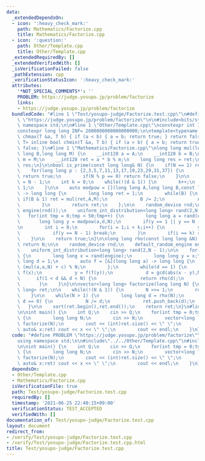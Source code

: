 ```yaml
---
data:
  _extendedDependsOn:
  - icon: ':heavy_check_mark:'
    path: Mathematics/Factorize.cpp
    title: Mathematics/Factorize.cpp
  - icon: ':question:'
    path: Other/Template.cpp
    title: Other/Template.cpp
  _extendedRequiredBy: []
  _extendedVerifiedWith: []
  _isVerificationFailed: false
  _pathExtension: cpp
  _verificationStatusIcon: ':heavy_check_mark:'
  attributes:
    '*NOT_SPECIAL_COMMENTS*': ''
    PROBLEM: https://judge.yosupo.jp/problem/factorize
    links:
    - https://judge.yosupo.jp/problem/factorize
  bundledCode: "#line 1 \"Test/yosupo-judge/Factorize.test.cpp\"\n#define PROBLEM\
    \ \"https://judge.yosupo.jp/problem/factorize\"\n\n#include<bits/stdc++.h>\nusing\
    \ namespace std;\n\n#line 1 \"Other/Template.cpp\"\nconstexpr int Inf = 2000000030;\n\
    constexpr long long INF= 2000000000000000000;\n\ntemplate<typename T> inline bool\
    \ chmax(T &a, T b) { if (a < b) { a = b; return true; } return false; }\ntemplate<typename\
    \ T> inline bool chmin(T &a, T b) { if (a > b) { a = b; return true; } return\
    \ false; }\n#line 1 \"Mathematics/Factorize.cpp\"\nlong long mul(long long  A,long\
    \ long B,long long M) {\n    __int128 a = A;\n    __int128 b = B;\n    __int128\
    \ m = M;\n    __int128 ret = a * b % m;\n    long long res = ret;\n    return\
    \ res;\n}\n\nbool is_prime(const long long& N) {\n    if(N == 1) return false;\n\
    \    for(long long p : {2,3,5,7,11,13,17,19,23,29,31,37}) {\n        if(N == p)\
    \ return true;\n        if(N % p == 0) return false;\n    }\n\n    long long d\
    \ = N - 1;\n    int k = 0;\n    while(!(d & 1)) {\n        k++;\n        d >>=\
    \ 1;\n    }\n\n    auto modpow = [](long long A,long long B,const long long& M)\
    \ -> long long {\n        long long ret = 1;\n        while(B) {\n           \
    \ if(B & 1) ret = mul(ret,A,M);\n            B /= 2;\n            A = mul(A,A,M);\n\
    \        }\n        return ret;\n    };\n\n    random_device rnd;\n    default_random_engine\
    \ engine(rnd());\n    uniform_int_distribution<long long> rand(2,N - 1);\n\n \
    \   for(int tmp = 0;tmp < 50;tmp++) {\n        long long a = rand(engine);\n \
    \       long long y = modpow(a,d,N);\n        if(y == 1 || y == N - 1) continue;\n\
    \n        int i = 0;\n        for(i = 1;i < k;i++) {\n            y = mul(y,y,N);\n\
    \            if(y == N - 1) break;\n        }\n        if(i == k) return false;\n\
    \    }\n\n    return true;\n}\n\nlong long rho(const long long &N) {\n    if(is_prime(N))\
    \ return N;\n\n    random_device rnd;\n    default_random_engine engine(rnd());\n\
    \    uniform_int_distribution<long long> rand(2,N - 1);\n\n    for(int c = 1;;++c)\
    \ {\n        long long x = rand(engine);\n        long long y = x;\n        long\
    \ long d = 1;\n        auto f = [&](long long a) -> long long {\n            return\
    \ (mul(a,a,N) + c) % N;\n        };\n        while(d == 1) {\n            x =\
    \ f(x);\n            y = f(f(y));\n            d = gcd(abs(x - y),N);\n      \
    \      if(1 < d && d < N) {\n                return rho(d);\n            }\n \
    \       }\n    }\n}\n\nvector<long long> factorize(long long N) {\n    vector<long\
    \ long> ret;\n\n    while(!(N & 1)) {\n        N >>= 1;\n        ret.push_back(2);\n\
    \    }\n\n    while(N > 1) {\n        long long d = rho(N);\n        while(N %\
    \ d == 0) {\n            N /= d;\n            ret.push_back(d);\n        }\n \
    \   }\n\n    sort(ret.begin(),ret.end());\n    return ret;\n}\n#line 8 \"Test/yosupo-judge/Factorize.test.cpp\"\
    \n\nint main() {\n    int Q;\n    cin >> Q;\n    for(int tmp = 0;tmp < Q;tmp++)\
    \ {\n        long long N;\n        cin >> N;\n        vector<long long> ret =\
    \ factorize(N);\n        cout << (int)ret.size() << \" \";\n        for(const\
    \ auto& x:ret) cout << x << \" \";\n        cout << endl;\n    }\n}\n"
  code: "#define PROBLEM \"https://judge.yosupo.jp/problem/factorize\"\n\n#include<bits/stdc++.h>\n\
    using namespace std;\n\n#include\"../../Other/Template.cpp\"\n#include\"../../Mathematics/Factorize.cpp\"\
    \n\nint main() {\n    int Q;\n    cin >> Q;\n    for(int tmp = 0;tmp < Q;tmp++)\
    \ {\n        long long N;\n        cin >> N;\n        vector<long long> ret =\
    \ factorize(N);\n        cout << (int)ret.size() << \" \";\n        for(const\
    \ auto& x:ret) cout << x << \" \";\n        cout << endl;\n    }\n}\n"
  dependsOn:
  - Other/Template.cpp
  - Mathematics/Factorize.cpp
  isVerificationFile: true
  path: Test/yosupo-judge/Factorize.test.cpp
  requiredBy: []
  timestamp: '2021-06-25 22:40:15+09:00'
  verificationStatus: TEST_ACCEPTED
  verifiedWith: []
documentation_of: Test/yosupo-judge/Factorize.test.cpp
layout: document
redirect_from:
- /verify/Test/yosupo-judge/Factorize.test.cpp
- /verify/Test/yosupo-judge/Factorize.test.cpp.html
title: Test/yosupo-judge/Factorize.test.cpp
---
```

